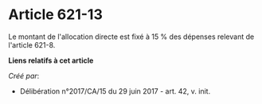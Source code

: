 # Article 621-13

Le montant de l'allocation directe est fixé à 15 % des dépenses relevant de l'article 621-8.

**Liens relatifs à cet article**

_Créé par_:

  - Délibération n°2017/CA/15 du 29 juin 2017 - art. 42, v. init.
